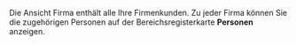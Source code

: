 <!-- markdownlint-disable-file MD041 -->
Die Ansicht Firma enthält alle Ihre Firmenkunden. Zu jeder Firma können Sie die zugehörigen Personen auf der Bereichsregisterkarte **Personen** anzeigen.
